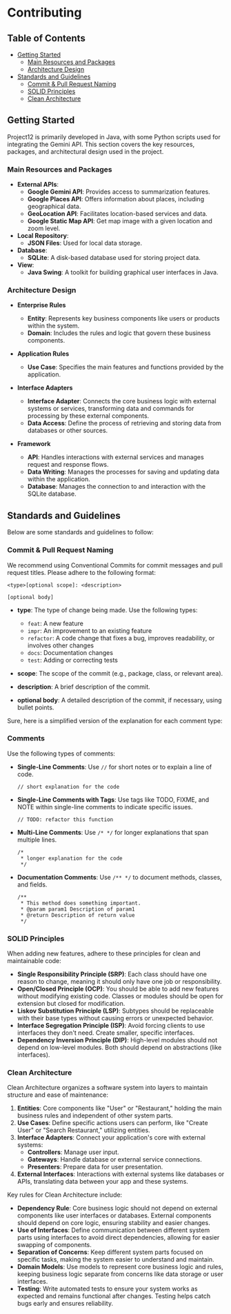 # Contributing

## Table of Contents
- [Getting Started](#getting-started)
    - [Main Resources and Packages](#main-resources-and-packages)
    - [Architecture Design](#architecture-design)
- [Standards and Guidelines](#standards-and-guidelines)
    - [Commit & Pull Request Naming](#commit--pull-request-naming)
    - [SOLID Principles](#solid-principles)
    - [Clean Architecture](#clean-architecture)

## Getting Started

Project12 is primarily developed in Java, with some Python scripts used for integrating the Gemini API. This section covers the key resources, packages, and architectural design used in the project.

### Main Resources and Packages

- **External APIs**:
    - **Google Gemini API**: Provides access to summarization features.
    - **Google Places API**: Offers information about places, including geographical data.
    - **GeoLocation API**: Facilitates location-based services and data.
    - **Google Static Map API**: Get map image with a given location and zoom level.
- **Local Repository**:
    - **JSON Files**: Used for local data storage.
- **Database**:
    - **SQLite**: A disk-based database used for storing project data.
- **View**:
    - **Java Swing**: A toolkit for building graphical user interfaces in Java.

### Architecture Design

- **Enterprise Rules**
    - **Entity**: Represents key business components like users or products within the system.
    - **Domain**: Includes the rules and logic that govern these business components.

- **Application Rules**
    - **Use Case**: Specifies the main features and functions provided by the application.

- **Interface Adapters**
    - **Interface Adapter**: Connects the core business logic with external systems or services, transforming data and commands for processing by these external components.
    - **Data Access**: Define the process of retrieving and storing data from databases or other sources.

- **Framework**
    - **API**: Handles interactions with external services and manages request and response flows.
    - **Data Writing**: Manages the processes for saving and updating data within the application.
    - **Database**: Manages the connection to and interaction with the SQLite database.

## Standards and Guidelines

Below are some standards and guidelines to follow:

### Commit & Pull Request Naming

We recommend using Conventional Commits for commit messages and pull request titles. Please adhere to the following format:

```plaintext
<type>[optional scope]: <description>

[optional body]
```

- **type**: The type of change being made. Use the following types:
    - `feat`: A new feature
    - `impr`: An improvement to an existing feature
    - `refactor`: A code change that fixes a bug, improves readability, or involves other changes
    - `docs`: Documentation changes
    - `test`: Adding or correcting tests

- **scope**: The scope of the commit (e.g., package, class, or relevant area).
- **description**: A brief description of the commit.
- **optional body**: A detailed description of the commit, if necessary, using bullet points.

Sure, here is a simplified version of the explanation for each comment type:

### Comments

Use the following types of comments:

- **Single-Line Comments**:
  Use `//` for short notes or to explain a line of code.
  ```plaintext
  // short explanation for the code
  ```

- **Single-Line Comments with Tags**:
  Use tags like TODO, FIXME, and NOTE within single-line comments to indicate specific issues.
  ```plaintext
  // TODO: refactor this function
  ```

- **Multi-Line Comments**:
  Use `/* */` for longer explanations that span multiple lines.
  ```plaintext
  /*
   * longer explanation for the code
   */
  ```

- **Documentation Comments**:
  Use `/** */` to document methods, classes, and fields.
  ```plaintext
  /**
   * This method does something important.
   * @param param1 Description of param1
   * @return Description of return value
   */
  ```

### SOLID Principles

When adding new features, adhere to these principles for clean and maintainable code:

- **Single Responsibility Principle (SRP)**: Each class should have one reason to change, meaning it should only have one job or responsibility.
- **Open/Closed Principle (OCP)**: You should be able to add new features without modifying existing code. Classes or modules should be open for extension but closed for modification.
- **Liskov Substitution Principle (LSP)**: Subtypes should be replaceable with their base types without causing errors or unexpected behavior.
- **Interface Segregation Principle (ISP)**: Avoid forcing clients to use interfaces they don't need. Create smaller, specific interfaces.
- **Dependency Inversion Principle (DIP)**: High-level modules should not depend on low-level modules. Both should depend on abstractions (like interfaces).

### Clean Architecture

Clean Architecture organizes a software system into layers to maintain structure and ease of maintenance:

1. **Entities**: Core components like "User" or "Restaurant," holding the main business rules and independent of other system parts.
2. **Use Cases**: Define specific actions users can perform, like "Create User" or "Search Restaurant," utilizing entities.
3. **Interface Adapters**: Connect your application's core with external systems:
    - **Controllers**: Manage user input.
    - **Gateways**: Handle database or external service connections.
    - **Presenters**: Prepare data for user presentation.
4. **External Interfaces**: Interactions with external systems like databases or APIs, translating data between your app and these systems.

Key rules for Clean Architecture include:

- **Dependency Rule**: Core business logic should not depend on external components like user interfaces or databases. External components should depend on core logic, ensuring stability and easier changes.
- **Use of Interfaces**: Define communication between different system parts using interfaces to avoid direct dependencies, allowing for easier swapping of components.
- **Separation of Concerns**: Keep different system parts focused on specific tasks, making the system easier to understand and maintain.
- **Domain Models**: Use models to represent core business logic and rules, keeping business logic separate from concerns like data storage or user interfaces.
- **Testing**: Write automated tests to ensure your system works as expected and remains functional after changes. Testing helps catch bugs early and ensures reliability.
